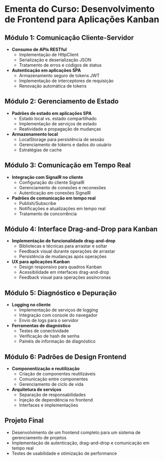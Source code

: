 # Ementa do Curso: Desenvolvimento de Frontend para Aplicações Kanban

## Módulo 1: Comunicação Cliente-Servidor
- **Consumo de APIs RESTful**
  - Implementação de HttpClient
  - Serialização e deserialização JSON
  - Tratamento de erros e códigos de status
- **Autenticação em aplicações SPA**
  - Armazenamento seguro de tokens JWT
  - Implementação de interceptores de requisição
  - Renovação automática de tokens

## Módulo 2: Gerenciamento de Estado
- **Padrões de estado em aplicações SPA**
  - Estado local vs. estado compartilhado
  - Implementação de serviços de estado
  - Reatividade e propagação de mudanças
- **Armazenamento local**
  - LocalStorage para persistência de sessão
  - Gerenciamento de tokens e dados do usuário
  - Estratégias de cache

## Módulo 3: Comunicação em Tempo Real
- **Integração com SignalR no cliente**
  - Configuração do cliente SignalR
  - Gerenciamento de conexões e reconexões
  - Autenticação em conexões SignalR
- **Padrões de comunicação em tempo real**
  - Publish/Subscribe
  - Notificações e atualizações em tempo real
  - Tratamento de concorrência

## Módulo 4: Interface Drag-and-Drop para Kanban
- **Implementação de funcionalidade drag-and-drop**
  - Bibliotecas e técnicas para arrastar e soltar
  - Feedback visual durante operações de arrastar
  - Persistência de mudanças após operações
- **UX para aplicações Kanban**
  - Design responsivo para quadros Kanban
  - Acessibilidade em interfaces drag-and-drop
  - Feedback visual para operações assíncronas

## Módulo 5: Diagnóstico e Depuração
- **Logging no cliente**
  - Implementação de serviços de logging
  - Integração com console do navegador
  - Envio de logs para o servidor
- **Ferramentas de diagnóstico**
  - Testes de conectividade
  - Verificação de hash de senha
  - Painéis de informação de diagnóstico

## Módulo 6: Padrões de Design Frontend
- **Componentização e reutilização**
  - Criação de componentes reutilizáveis
  - Comunicação entre componentes
  - Gerenciamento de ciclo de vida
- **Arquitetura de serviços**
  - Separação de responsabilidades
  - Injeção de dependência no frontend
  - Interfaces e implementações

## Projeto Final
- Desenvolvimento de um frontend completo para um sistema de gerenciamento de projetos
- Implementação de autenticação, drag-and-drop e comunicação em tempo real
- Testes de usabilidade e otimização de performance
